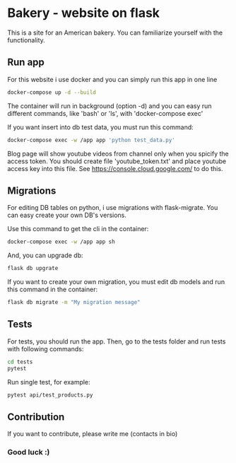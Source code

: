 # Bakery - website on flask

This is a site for an American bakery. You can familiarize yourself with the functionality.

## Run app

For this website i use docker and you can simply run this app in one line

```bash
docker-compose up -d --build
```

The container will run in background (option -d) and you can easy run different commands, like 'bash' or 'ls', with 'docker-compose exec'

If you want insert into db test data, you must run this command:

```bash
docker-compose exec -w /app app 'python test_data.py'
```

Blog page will show youtube videos from channel only when you spicify the access token.
You should create file 'youtube_token.txt' and place youtube access key into this file.
See https://console.cloud.google.com/ to do this.

## Migrations

For editing DB tables on python, i use migrations with flask-migrate. You can easy create your own DB's versions.

Use this command to get the cli in the container:

```bash
docker-compose exec -w /app app sh
```

And, you can upgrade db:

```bash
flask db upgrate
```

If you want to create your own migration, you must edit db models and run this command in the container:

```bash
flask db migrate -m "My migration message"
```

## Tests

For tests, you should run the app.
Then, go to the tests folder and run tests with following commands:

```bash
cd tests
pytest
```

Run single test, for example:

```bash
pytest api/test_products.py

```

## Contribution

If you want to contribute, please write me (contacts in bio)

### Good luck :)
